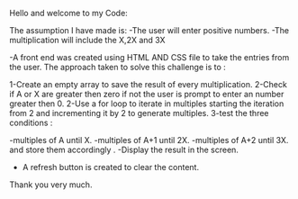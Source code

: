 
Hello and welcome to my Code:

The assumption I have made is:
 -The user will enter positive numbers.
 -The multiplication will include the X,2X and 3X


-A front end was created using HTML AND CSS file to take the entries from the user.
The approach taken to solve this challenge is to :

1-Create an empty array to save the result of every multiplication.
2-Check if A or X are greater then zero if not the user is prompt to enter  an number greater then 0.
2-Use a for loop to iterate in multiples starting the iteration from 2 and incrementing it by 2 to generate multiples.
3-test the three conditions :

 -multiples of A until X.
 -multiples of A+1 until 2X.
 -multiples of A+2 until 3X.
 and store them accordingly .
 -Display the result in the screen.
 - A refresh button is created to clear the content.
 
 Thank you very much.
 
